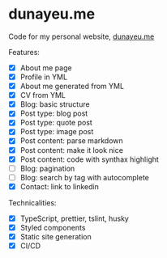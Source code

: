 # dunayeu.me

Code for my personal website, [dunayeu.me](https://yadunayeu-me.vercel.app/)

Features:
* [x] About me page 
* [x] Profile in YML
* [x] About me generated from YML
* [x] CV from YML
* [x] Blog: basic structure
* [x] Post type: blog post
* [x] Post type: quote post
* [x] Post type: image post
* [x] Post content: parse markdown
* [x] Post content: make it look nice
* [x] Post content: code with synthax highlight
* [ ] Blog: pagination
* [ ] Blog: search by tag with autocomplete
* [x] Contact: link to linkedin

Technicalities:
* [x] TypeScript, prettier, tslint, husky
* [x] Styled components
* [x] Static site generation
* [x] CI/CD
